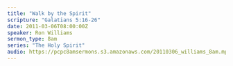 ```yaml
---
title: "Walk by the Spirit"
scripture: "Galatians 5:16-26"
date: 2011-03-06T08:00:00Z
speaker: Ron Williams
sermon_type: 8am
series: "The Holy Spirit"
audio: https://pcpc8amsermons.s3.amazonaws.com/20110306_williams_8am.mp3 
---
```



